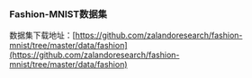 ###  Fashion-MNIST数据集

数据集下载地址：[https://github.com/zalandoresearch/fashion-mnist/tree/master/data/fashion](https://github.com/zalandoresearch/fashion-mnist/tree/master/data/fashion)
